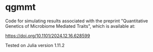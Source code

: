 # qgmmt
Code for simulating results associated with the preprint "Quantitative Genetics of Microbiome Mediated Traits", which is available at:

https://doi.org/10.1101/2024.12.16.628599

Tested on Julia version 1.11.2